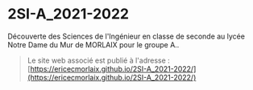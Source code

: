 # 2SI-A_2021-2022
Découverte des Sciences de l'Ingénieur en classe de seconde au lycée Notre Dame du Mur de MORLAIX pour le groupe A..

> Le site web associé est publié à l'adresse : [https://ericecmorlaix.github.io/2SI-A_2021-2022/](https://ericecmorlaix.github.io/2SI-A_2021-2022/)